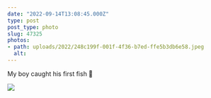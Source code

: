 ```yaml
---
date: "2022-09-14T13:08:45.000Z"
type: post 
post_type: photo
slug: 47325
photos: 
- path: uploads/2022/248c199f-001f-4f36-b7ed-ffe5b3db6e58.jpeg
  alt: 
---
```

My boy caught his first fish 🐠 


![](/uploads/2022/248c199f-001f-4f36-b7ed-ffe5b3db6e58.jpeg)
